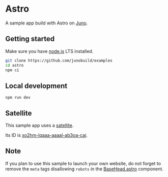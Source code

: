 # Astro

A sample app build with Astro on [Juno](https://juno.build).

## Getting started

Make sure you have [node.js](https://nodejs.org) LTS installed.

```bash
git clone https://github.com/junobuild/examples
cd astro
npm ci
```

## Local development

```
npm run dev
```

## Satellite

This sample app uses a [satellite](https://juno.build/docs/terminology#satellite).

Its ID is [xo2hm-lqaaa-aaaal-ab3oa-cai](https://xo2hm-lqaaa-aaaal-ab3oa-cai.icp0.io).

## Note

If you plan to use this sample to launch your own website, do not forget to remove the `meta` tags disallowing `robots` in the [BaseHead.astro](./src/components/BaseHead.astro) component.
